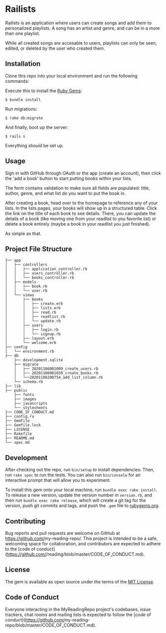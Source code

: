 # Railists

Railists is an application where users can create songs and add them to personalized playlists. A song has an artist and genre, and can be in a more than one playlist.

While all created songs are accesable to users, playlists can only be seen, edited, or deleted by the user who created them.

## Installation

Clone this repo into your local environment and run the following commands:

Execute this to install the [Ruby Gems](https://rubygems.org/):

    $ bundle install

Run migrations:

    $ rake db:migrate 

And finally, boot up the server:

    $ rails s

Everything should be set up.

## Usage

Sign in with GitHub through OAuth or the app (create an account), then click the 'add a book' button to start putting books within your lists.

The form contains validation to make sure all fields are populated: title, author, genre, and what list do you want to put the book in.

After creating a book, head over to the homepage to reference any of your lists. In the lists pages, your books will show up in a structured table. Click the link on the title of each book to see details. There, you can update the details of a book (like moving one from your readlist to you favorite list) or delete a book entirely (maybe a book in your readlist you just finished).

As simple as that.

## Project File Structure
```
├── app
│   ├── controllers
│   │   ├── application_controller.rb
│   │   ├── users_controller.rb
│   │   └── books_controller.rb
│   ├── models
│   │   ├── book.rb
│   │   └── user.rb
│   └── views
│       ├── books
│       │   ├── create.erb
│       │   ├── lists.erb
│       │   ├── read.rb
│       │   ├── readlist.rb
│       │   └── update.rb
│       ├── users
│       │   ├── login.rb
│       │   └── signup.rb
│       ├── layout.erb
│       └── welcome.erb
├── config
│   └── environment.rb
├── db
    ├── development.sqlite
    ├── migrate
    │   ├── 20201106001009_create_users.rb
    │   ├── 20201106001039_create_books.rb
    │   └──20201108200754_add_list_column.rb
    └── schema.rb
├── lib
├── public
    ├── fonts
    ├── images
    ├── javascripts
    └── stylesheets
├── CODE_IF_CONDUCT.md
├── config.ru
├── Gemfile
├── Gemfile.lock
├── LICENSE
├── Rakefile
├── README.md
└── spec.md
```

## Development

After checking out the repo, run `bin/setup` to install dependencies. Then, run `rake spec` to run the tests. You can also run `bin/console` for an interactive prompt that will allow you to experiment.

To install this gem onto your local machine, run `bundle exec rake install`. To release a new version, update the version number in `version.rb`, and then run `bundle exec rake release`, which will create a git tag for the version, push git commits and tags, and push the `.gem` file to [rubygems.org](https://rubygems.org).

## Contributing

Bug reports and pull requests are welcome on GitHub at https://github.com/<github username>my-reading-repo/. This project is intended to be a safe, welcoming space for collaboration, and contributors are expected to adhere to the [code of conduct](https://github.com/<github username>/reading/blob/master/CODE_OF_CONDUCT.md).


## License

The gem is available as open source under the terms of the [MIT License](https://opensource.org/licenses/MIT).

## Code of Conduct

Everyone interacting in the MyReadingRepo project's codebases, issue trackers, chat rooms and mailing lists is expected to follow the [code of conduct](https://github.com/<github username>my-reading-repo/blob/master/CODE_OF_CONDUCT.md).
